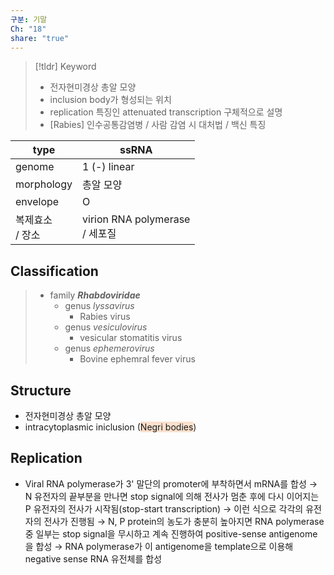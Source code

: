 ```yaml
---
구분: 기말
Ch: "18"
share: "true"
---
```


>[!tldr] Keyword
>- 전자현미경상 총알 모양
>- inclusion body가 형성되는 위치
>- replication 특징인 attenuated transcription 구체적으로 설명
>- [Rabies] 인수공통감염병 / 사람 감염 시 대처법 / 백신 특징

| type         | ssRNA                          |
| ------------ | ------------------------------ |
| genome       | 1 (-) linear                   |
| morphology   | 총알 모양                          |
| envelope     | O                              |
| 복제효소<br>/ 장소 | virion RNA polymerase<br>/ 세포질 |

## Classification
> - family ***Rhabdoviridae***
> 	- genus *lyssavirus*
> 		- Rabies virus
> 	- genus *vesiculovirus*
> 		- vesicular stomatitis virus
> 	- genus *ephemerovirus*
> 		- Bovine ephemral fever virus

## Structure
- 전자현미경상 총알 모양
- intracytoplasmic iniclusion (<span style="background:rgba(240, 107, 5, 0.2)">Negri bodies</span>)

## Replication
- Viral RNA polymerase가 3' 말단의 promoter에 부착하면서 mRNA를 합성 
→ N 유전자의 끝부분을 만나면 stop signal에 의해 전사가 멈춘 후에 다시 이어지는 P 유전자의 전사가 시작됨(stop-start transcription)
→ 이런 식으로 각각의 유전자의 전사가 진행됨
→ N, P protein의 농도가 충분히 높아지면 RNA polymerase 중 일부는 stop signal을 무시하고 계속 진행하여 positive-sense antigenome을 합성 
→ RNA polymerase가 이 antigenome을 template으로 이용해 negative sense RNA 유전체를 합성
